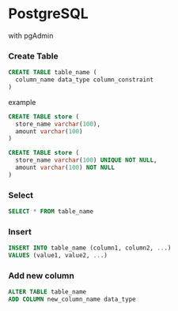 # PostgreSQL  

with pgAdmin

### Create Table

```sql
CREATE TABLE table_name (
  column_name data_type column_constraint
)
```

example

```sql
CREATE TABLE store (
  store_name varchar(100),
  amount varchar(100)
)

CREATE TABLE store (
  store_name varchar(100) UNIQUE NOT NULL,
  amount varchar(100) NOT NULL
)


```

### Select

```sql
SELECT * FROM table_name
```

### Insert

```sql
INSERT INTO table_name (column1, column2, ...)
VALUES (value1, value2, ...)
```

### Add new column

```sql
ALTER TABLE table_name
ADD COLUMN new_column_name data_type
```

